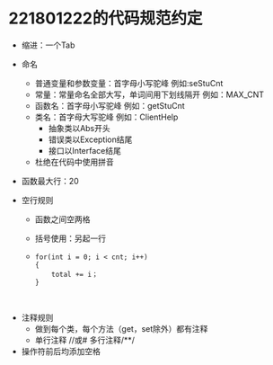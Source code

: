 # 221801222的代码规范约定

* 缩进：一个Tab

* 命名

  * 普通变量和参数变量：首字母小写驼峰  例如:seStuCnt
  * 常量：常量命名全部大写，单词间用下划线隔开  例如：MAX_CNT
  * 函数名：首字母小写驼峰 例如：getStuCnt
  * 类名：首字母大写驼峰  例如：ClientHelp
    * 抽象类以Abs开头
    * 错误类以Exception结尾
    * 接口以Interface结尾
  * 杜绝在代码中使用拼音

* 函数最大行：20

* 空行规则

  * 函数之间空两格

  * 括号使用：另起一行

  * ```
    for(int i = 0; i < cnt; i++)
    {
    	total += i；
    }
    ```

​    

* 注释规则
  * 做到每个类，每个方法（get，set除外）都有注释
  * 单行注释  //或# 多行注释/**/
* 操作符前后均添加空格

